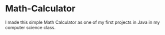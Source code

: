 # Math-Calculator

I made this simple Math Calculator as one of my first projects in Java in my computer science class.
